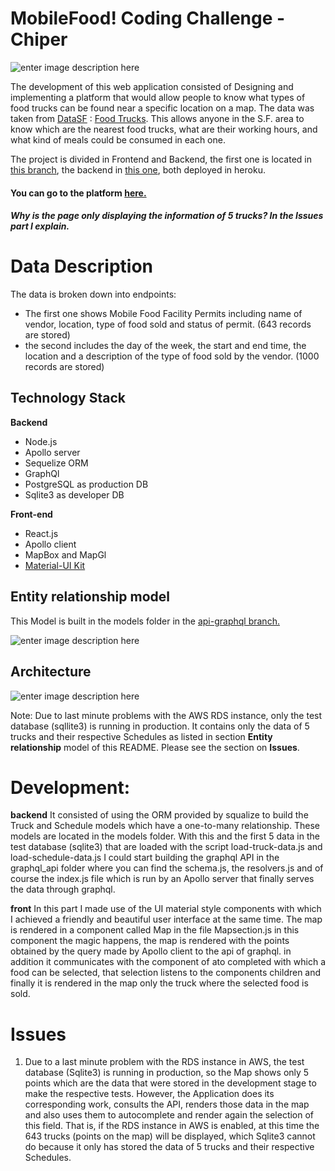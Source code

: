 # MobileFood! Coding Challenge - Chiper
![enter image description here](https://i.ibb.co/vXR231Y/mobilefood1.png)

The development of this web application consisted of Designing and implementing a platform that would allow people to know what types of food trucks can be found near a specific location on a map.
The data was taken from [DataSF](http://www.datasf.org/) : [Food Trucks](https://data.sfgov.org/Permitting/Mobile-Food-Facility-Permit/rqzj-sfat). This allows anyone in the S.F. area to know which are the nearest food trucks, what are their working hours, and what kind of meals could be consumed in each one.

The project is divided in Frontend and Backend, the first one is located in [this branch](https://github.com/Joldiazch/MobileFood/tree/reactapp), the backend in [this one](https://github.com/Joldiazch/MobileFood/tree/api-graphql), both deployed in heroku.
#### You can go to the platform [here.](https://mobilefoodreactapp.herokuapp.com/)
##### Why is the page only displaying the information of 5 trucks? In the Issues part I explain.

# Data Description
The data is broken down into endpoints:
- The first one shows Mobile Food Facility Permits including name of vendor, location, type of food sold and status of permit. (643 records are stored)
- the second  includes the day of the week, the start and end time, the location and a description of the type of food sold by the vendor. (1000 records are stored)

## Technology Stack
**Backend**
- Node.js
- Apollo server
- Sequelize ORM
- GraphQl
- PostgreSQL as production DB
- Sqlite3 as developer DB

**Front-end**
- React.js
- Apollo client
- MapBox and MapGl
- [Material-UI Kit](https://demos.creative-tim.com/material-kit-react/?_ga=2.168026337.1341968605.1593270261-2012945262.1593270261#/documentation/tutorial)

## Entity relationship model

This Model is built in the models folder in the [api-graphql branch.](https://github.com/Joldiazch/MobileFood/tree/api-graphql)

![enter image description here](https://i.ibb.co/KbJk17x/Mobile-FOOD.png)

## Architecture

![enter image description here](https://i.ibb.co/b3z8Cs5/Blank-Diagram-1.png)

Note:
Due to last minute problems with the AWS RDS instance, only the test database (sqllite3) is running in production. It contains only the data of 5 trucks and their respective Schedules as listed in section **Entity relationship** model of this README. Please see the section on **Issues**.

# Development:
**backend**
It consisted of using the ORM provided by squalize to build the Truck and Schedule models which have a one-to-many relationship. These models are located in the models folder. With this and the first 5 data in the test database (sqlite3) that are loaded with the script load-truck-data.js and load-schedule-data.js I could start building the graphql API in the graphql_api folder where you can find the schema.js, the resolvers.js and of course the index.js file which is run by an Apollo server that finally serves the data through graphql.

**front**
In this part I made use of the UI material style components with which I achieved a friendly and beautiful user interface at the same time. The map is rendered in a component called Map in the file Mapsection.js in this component the magic happens, the map is rendered with the points obtained by the query made by Apollo client to the api of graphql. in addition it communicates with the component of ato completed with which a food can be selected, that selection listens to the components children and finally it is rendered in the map only the truck where the selected food is sold.

# Issues
1. Due to a last minute problem with the RDS instance in AWS, the test database (Sqlite3) is running in production, so the Map shows only 5 points which are the data that were stored in the development stage to make the respective tests. However, the Application does its corresponding work, consults the API, renders those data in the map and also uses them to autocomplete and render again the selection of this field. That is, if the RDS instance in AWS is enabled, at this time the 643 trucks (points on the map) will be displayed, which Sqlite3 cannot do because it only has stored the data of 5 trucks and their respective Schedules.

